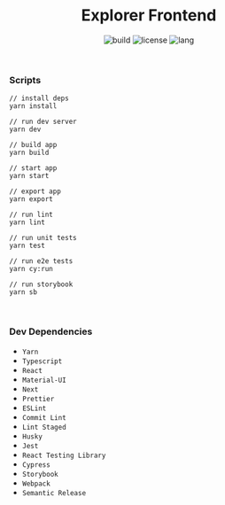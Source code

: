<div align="center">

# Explorer Frontend

![build](https://img.shields.io/github/workflow/status/ricardo-jrm/nebula/Continuous%20Integration)
![license](https://img.shields.io/github/license/ricardo-jrm/nebula)
![lang](https://img.shields.io/github/languages/top/ricardo-jrm/nebula)

</div>

<br />

### <b>Scripts</b>

```tsx
// install deps
yarn install

// run dev server
yarn dev

// build app
yarn build

// start app
yarn start

// export app
yarn export

// run lint
yarn lint

// run unit tests
yarn test

// run e2e tests
yarn cy:run

// run storybook
yarn sb
```

<br />

### <b>Dev Dependencies</b>

- `Yarn`
- `Typescript`
- `React`
- `Material-UI`
- `Next`
- `Prettier`
- `ESLint`
- `Commit Lint`
- `Lint Staged`
- `Husky`
- `Jest`
- `React Testing Library`
- `Cypress`
- `Storybook`
- `Webpack`
- `Semantic Release`

<br />
